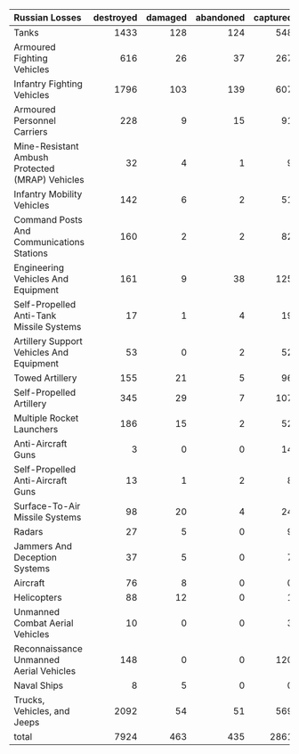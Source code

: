 | Russian Losses                                   |   destroyed |   damaged |   abandoned |   captured |   total |
|:-------------------------------------------------|------------:|----------:|------------:|-----------:|--------:|
| Tanks                                            |        1433 |       128 |         124 |        548 |    2233 |
| Armoured Fighting Vehicles                       |         616 |        26 |          37 |        267 |     946 |
| Infantry Fighting Vehicles                       |        1796 |       103 |         139 |        607 |    2645 |
| Armoured Personnel Carriers                      |         228 |         9 |          15 |         91 |     343 |
| Mine-Resistant Ambush Protected  (MRAP) Vehicles |          32 |         4 |           1 |          9 |      46 |
| Infantry Mobility Vehicles                       |         142 |         6 |           2 |         51 |     201 |
| Command Posts And Communications Stations        |         160 |         2 |           2 |         82 |     246 |
| Engineering Vehicles And Equipment               |         161 |         9 |          38 |        125 |     333 |
| Self-Propelled Anti-Tank Missile Systems         |          17 |         1 |           4 |         19 |      41 |
| Artillery Support Vehicles And Equipment         |          53 |         0 |           2 |         52 |     107 |
| Towed Artillery                                  |         155 |        21 |           5 |         96 |     277 |
| Self-Propelled Artillery                         |         345 |        29 |           7 |        107 |     488 |
| Multiple Rocket Launchers                        |         186 |        15 |           2 |         52 |     255 |
| Anti-Aircraft Guns                               |           3 |         0 |           0 |         14 |      17 |
| Self-Propelled Anti-Aircraft Guns                |          13 |         1 |           2 |          8 |      24 |
| Surface-To-Air Missile Systems                   |          98 |        20 |           4 |         24 |     146 |
| Radars                                           |          27 |         5 |           0 |          9 |      41 |
| Jammers And Deception Systems                    |          37 |         5 |           0 |          7 |      49 |
| Aircraft                                         |          76 |         8 |           0 |          0 |      84 |
| Helicopters                                      |          88 |        12 |           0 |          1 |     101 |
| Unmanned Combat Aerial Vehicles                  |          10 |         0 |           0 |          3 |      13 |
| Reconnaissance Unmanned Aerial Vehicles          |         148 |         0 |           0 |        120 |     268 |
| Naval Ships                                      |           8 |         5 |           0 |          0 |      13 |
| Trucks, Vehicles, and Jeeps                      |        2092 |        54 |          51 |        569 |    2766 |
| total                                            |        7924 |       463 |         435 |       2861 |   11683 |